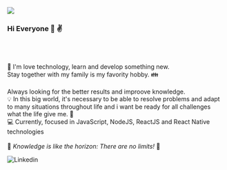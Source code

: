 <img hight="auto" src="./Jeff.gif">

 
### Hi Everyone :wave: :v:
<br/>

<br/> :green_heart: I'm love technology, learn and develop something new.
<br/> Stay together with my family is my favority hobby.  :family:
<br/>
<br/> Always looking for the better results and improove knowledge.
<br/> :bulb: In this big world, it's necessary to be able to resolve problems and adapt to many situations throughout life and i want be ready for all challenges what the life give me. :running:
<br/> :computer: Currently, focused in JavaScript, NodeJS, ReactJS and React Native technologies
<br/>
<br/> :book: _Knowledge is like the horizon: There are no limits!_ :rocket: 
<br/>

![Linkedin](https://img.shields.io/badge/-JeffersonSilva-blue?style=flat-square&logo=Linkedin&logoColor=white&link=https://www.linkedin.com/in/jefferson-da-silva-souza-3b985466/)
